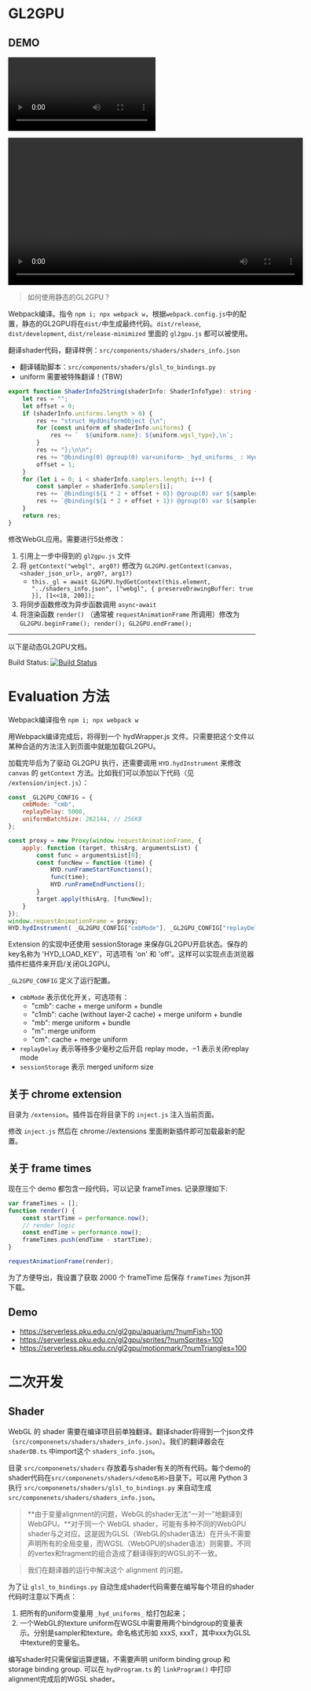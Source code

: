 # GL2GPU

## DEMO

![DEMO](gl2gpu-demo.webm)

<video controls width="600">
  <source src="https://raw.githubusercontent.com/yudshj/GL2GPU-Paper-Code/refs/heads/main/gl2gpu-demo.webm" type="video/webm"/>
  <a href="https://raw.githubusercontent.com/yudshj/GL2GPU-Paper-Code/refs/heads/main/gl2gpu-demo.webm">Download</a>
</video>

> 如何使用静态的GL2GPU？

Webpack编译。指令 `npm i; npx webpack w`，根据`webpack.config.js`中的配置，静态的GL2GPU将在`dist/`中生成最终代码。`dist/release`, `dist/development`, `dist/release-minimized` 里面的 `gl2gpu.js` 都可以被使用。

翻译shader代码，翻译样例：`src/components/shaders/shaders_info.json`
- 翻译辅助脚本：`src/components/shaders/glsl_to_bindings.py`
- uniform 需要被特殊翻译！(TBW)

```typescript
export function ShaderInfo2String(shaderInfo: ShaderInfoType): string {
    let res = "";
    let offset = 0;
    if (shaderInfo.uniforms.length > 0) {
        res += "struct HydUniformObject {\n";
        for (const uniform of shaderInfo.uniforms) {
            res += `  ${uniform.name}: ${uniform.wgsl_type},\n`;
        }
        res += "};\n\n";
        res += "@binding(0) @group(0) var<uniform> _hyd_uniforms_ : HydUniformObject;\n\n";
        offset = 1;
    }
    for (let i = 0; i < shaderInfo.samplers.length; i++) {
        const sampler = shaderInfo.samplers[i];
        res += `@binding(${i * 2 + offset + 0}) @group(0) var ${sampler.name}S: ${sampler.wgsl_sampler_type};\n`;
        res += `@binding(${i * 2 + offset + 1}) @group(0) var ${sampler.name}T: ${sampler.wgsl_texture_type};\n`;
    }
    return res;
}
```



修改WebGL应用。需要进行5处修改：
1. 引用上一步中得到的 `gl2gpu.js` 文件
2. 将 `getContext("webgl", arg0?)` 修改为 `GL2GPU.getContext(canvas, <shader_json_url>, arg0?, arg1?)`
    - `this._gl = await GL2GPU.hydGetContext(this.element, "../shaders_info.json", ["webgl", { preserveDrawingBuffer: true }], [1<<18, 200]);`
3. 将同步函数修改为异步函数调用 `async`-`await`
4. 将渲染函数 `render()` （通常被 `requestAnimationFrame` 所调用）修改为 `GL2GPU.beginFrame(); render(); GL2GPU.endFrame();`

---

以下是动态GL2GPU文档。

Build Status: [![Build Status](https://github.com/yudshj/GL2GPU/workflows/Webpack/badge.svg)](https://github.com/yudshj/GL2GPU/actions)

# Evaluation 方法

Webpack编译指令 `npm i; npx webpack w`

用Webpack编译完成后，将得到一个 hydWrapper.js 文件。只需要把这个文件以某种合适的方法注入到页面中就能加载GL2GPU。

加载完毕后为了驱动 GL2GPU 执行，还需要调用 `HYD.hydInstrument` 来修改 `canvas` 的 `getContext` 方法。比如我们可以添加以下代码（见 `/extension/inject.js`）：

```javascript
const _GL2GPU_CONFIG = {
    cmbMode: "cmb",
    replayDelay: 5000,
    uniformBatchSize: 262144, // 256KB
};

const proxy = new Proxy(window.requestAnimationFrame, {
    apply: function (target, thisArg, argumentsList) {
        const func = argumentsList[0];
        const funcNew = function (time) {
            HYD.runFrameStartFunctions();
            func(time);
            HYD.runFrameEndFunctions();
        }
        target.apply(thisArg, [funcNew]);
    }
});
window.requestAnimationFrame = proxy;
HYD.hydInstrument( _GL2GPU_CONFIG["cmbMode"], _GL2GPU_CONFIG["replayDelay"], _GL2GPU_CONFIG["uniformBatchSize"] );
```

Extension 的实现中还使用 sessionStorage 来保存GL2GPU开启状态。保存的key名称为 'HYD_LOAD_KEY'，可选项有 'on' 和 'off'。这样可以实现点击浏览器插件栏插件来开启/关闭GL2GPU。

`_GL2GPU_CONFIG` 定义了运行配置。

- `cmbMode` 表示优化开关，可选项有：
    - "cmb": cache + merge uniform + bundle
    - "c1mb": cache (without layer-2 cache) + merge uniform + bundle
    - "mb": merge uniform + bundle
    - "m": merge uniform
    - "cm": cache + merge uniform
- `replayDelay` 表示等待多少毫秒之后开启 replay mode，$-1$ 表示关闭replay mode
- `sessionStorage` 表示 merged uniform size

## 关于 chrome extension

目录为 `/extension`。插件旨在将目录下的 `inject.js` 注入当前页面。

修改 `inject.js` 然后在 chrome://extensions 里面刷新插件即可加载最新的配置。

## 关于 frame times

现在三个 demo 都包含一段代码，可以记录 frameTimes. 记录原理如下: 

```javascript
var frameTimes = [];
function render() {
    const startTime = performance.now();
    // render logic
    const endTime = performance.now();
    frameTimes.push(endTime - startTime);
}

requestAnimationFrame(render);
```

为了方便导出，我设置了获取 2000 个 frameTime 后保存 `frameTimes` 为json并下载。

## Demo

- https://serverless.pku.edu.cn/gl2gpu/aquarium/?numFish=100
- https://serverless.pku.edu.cn/gl2gpu/sprites/?numSprites=100
- https://serverless.pku.edu.cn/gl2gpu/motionmark/?numTriangles=100

# 二次开发

## Shader

WebGL 的 shader 需要在编译项目前单独翻译。翻译shader将得到一个json文件（`src/componenets/shaders/shaders_info.json`）。我们的翻译器会在 `shaderDB.ts` 中import这个 `shaders_info.json`。

目录 `src/componenets/shaders` 存放着与shader有关的所有代码。每个demo的shader代码在`src/componenets/shaders/<demo名称>`目录下。可以用 Python 3 执行 `src/componenets/shaders/glsl_to_bindings.py` 来自动生成 `src/componenets/shaders/shaders_info.json`。

> **由于变量alignment的问题，WebGL的shader无法“一对一”地翻译到WebGPU。**对于同一个 WebGL shader，可能有多种不同的WebGPU shader与之对应。这是因为GLSL（WebGL的shader语法）在开头不需要声明所有的全局变量，而WGSL（WebGPU的shader语法）则需要。不同的vertex和fragment的组合造成了翻译得到的WGSL的不一致。

> 我们在翻译器的运行中解决这个 alignment 的问题。

为了让 `glsl_to_bindings.py` 自动生成shader代码需要在编写每个项目的shader代码时注意以下两点：

1. 把所有的uniform变量用 `_hyd_uniforms_` 给打包起来；
2. 一个WebGL的texture uniform在WGSL中需要用两个bindgroup的变量表示。分别是sampler和texture。命名格式形如 xxxS, xxxT，其中xxx为GLSL中texture的变量名。

编写shader时只需保留运算逻辑，不需要声明 uniform binding group 和 storage binding group. 可以在 `hydProgram.ts` 的 `linkProgram()` 中打印alignment完成后的WGSL shader。

<!--
# Challenge

- 判断每个request animation frame的开始，frame和`clear()`的不对应。
    - 不然createView耗时长。
- **shader的转换**和uniform binding的对齐。
- `mat4` can be a type of a vertex buffer. `in mat4 matrix`.
- 一些小的uniform buffer可能不符合`minBindingSize`的要求。
- WebGPU不支持`gl_PointSize`。
- **mipmaps**.
- WebGPU texture 的实现中 sampler (texture state) 和 内存 (texture data) 的分离
- `gl.LUMINANCE`
- ==坐标变换==
- uniform buffer performance?
- 不支持 $\mathit{type}$ 为`gl.UNSIGNED_BYTE`的`drawElements`.
- `instanceof`
- WebGPU: texture, viewDimension / WebGL: `bindTexture()`
    - WebGL的bindTexture不能bind两次！
- stencil attachments
- 合并uniform buffer？
    - https://stackoverflow.com/questions/33589784/ssbo-as-bigger-ubo
    - https://community.khronos.org/t/uniform-buffer-memory-barriers/6777
- cache开销！

# To-do

## Functionality

### usability

- [ ] [做成插件](https://stackoverflow.com/questions/19191679/chrome-extension-inject-js-before-page-load)

### global state

- [x] Vertex Array Object
- [x] Texture
- [x] test5.html
- [x] shadow mapping
- [x] **framebuffer, renderbuffer (多pipeline？)**
- [x] depth
- [x] stencil
- [x] blend
- [x] cullFace
- [x] CubeMap
- [x] threejs example
- [x] scissor box
- [ ] dithering
- [ ] buffer writemasks
- [ ] multisample?
- [ ] `gl.vertexAttrib4f()`
- [ ] ~~生成 `BindGroupLayout`~~
- [ ] **`RenderPass` Cache**
- [x] fuse `uniforms` into one struct
    - [alignment](https://www.w3.org/TR/WGSL/#alignment-and-size)

### shader

- [ ] GLSL -> WGSL
- [ ] uniform & attribute location

## JS-tricks

- [ ] `instanceof`
- [ ] fake `device.queue`

## Performance

- [ ] cache CommandEncoder&Pipeline&BindGroup&VertexState&VertexBufferLayout?TextureView?
- [ ] performance of `writeUniform, draw, writeUniform, draw` ...


# 优化方向

- `BindGroup` 重用
- `BindGroupLayout` 重用
- 根据更改频率对资源进行分组
    - `BindGroup(0)` 放更改频率最低的
-->
